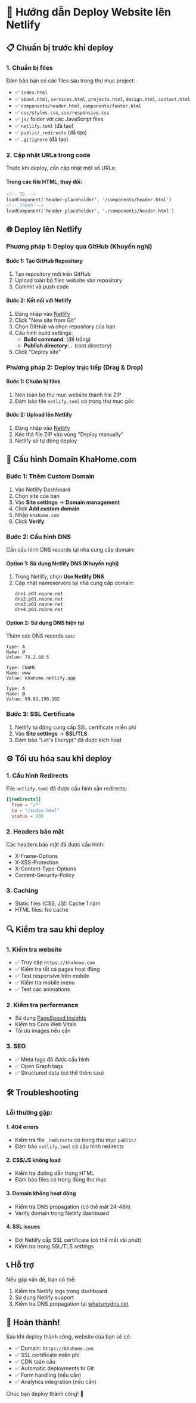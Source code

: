 # 🚀 Hướng dẫn Deploy Website lên Netlify

## 📋 Chuẩn bị trước khi deploy

### 1. Chuẩn bị files
Đảm bảo bạn có các files sau trong thư mục project:
- ✅ `index.html`
- ✅ `about.html`, `services.html`, `projects.html`, `design.html`, `contact.html`
- ✅ `components/header.html`, `components/footer.html`
- ✅ `css/styles.css`, `css/responsive.css`
- ✅ `js/` folder với các JavaScript files
- ✅ `netlify.toml` (đã tạo)
- ✅ `public/_redirects` (đã tạo)
- ✅ `.gitignore` (đã tạo)

### 2. Cập nhật URLs trong code
Trước khi deploy, cần cập nhật một số URLs:

#### Trong các file HTML, thay đổi:
```html
<!-- Từ -->
loadComponent('header-placeholder', '/components/header.html')
<!-- Thành -->
loadComponent('header-placeholder', './components/header.html')
```

## 🌐 Deploy lên Netlify

### Phương pháp 1: Deploy qua GitHub (Khuyến nghị)

#### Bước 1: Tạo GitHub Repository
1. Tạo repository mới trên GitHub
2. Upload toàn bộ files website vào repository
3. Commit và push code

#### Bước 2: Kết nối với Netlify
1. Đăng nhập vào [Netlify](https://netlify.com)
2. Click "New site from Git"
3. Chọn GitHub và chọn repository của bạn
4. Cấu hình build settings:
   - **Build command**: (để trống)
   - **Publish directory**: `.` (root directory)
5. Click "Deploy site"

### Phương pháp 2: Deploy trực tiếp (Drag & Drop)

#### Bước 1: Chuẩn bị files
1. Nén toàn bộ thư mục website thành file ZIP
2. Đảm bảo file `netlify.toml` có trong thư mục gốc

#### Bước 2: Upload lên Netlify
1. Đăng nhập vào [Netlify](https://netlify.com)
2. Kéo thả file ZIP vào vùng "Deploy manually"
3. Netlify sẽ tự động deploy

## 🔧 Cấu hình Domain KhaHome.com

### Bước 1: Thêm Custom Domain
1. Vào Netlify Dashboard
2. Chọn site của bạn
3. Vào **Site settings** → **Domain management**
4. Click **Add custom domain**
5. Nhập `khahome.com`
6. Click **Verify**

### Bước 2: Cấu hình DNS
Cần cấu hình DNS records tại nhà cung cấp domain:

#### Option 1: Sử dụng Netlify DNS (Khuyến nghị)
1. Trong Netlify, chọn **Use Netlify DNS**
2. Cập nhật nameservers tại nhà cung cấp domain:
   ```
   dns1.p01.nsone.net
   dns2.p01.nsone.net
   dns3.p01.nsone.net
   dns4.p01.nsone.net
   ```

#### Option 2: Sử dụng DNS hiện tại
Thêm các DNS records sau:
```
Type: A
Name: @
Value: 75.2.60.5

Type: CNAME  
Name: www
Value: khahome.netlify.app

Type: A
Name: @
Value: 99.83.190.102
```

### Bước 3: SSL Certificate
1. Netlify tự động cung cấp SSL certificate miễn phí
2. Vào **Site settings** → **SSL/TLS**
3. Đảm bảo "Let's Encrypt" đã được kích hoạt

## ⚙️ Tối ưu hóa sau khi deploy

### 1. Cấu hình Redirects
File `netlify.toml` đã được cấu hình sẵn redirects:
```toml
[[redirects]]
  from = "/*"
  to = "/index.html"
  status = 200
```

### 2. Headers bảo mật
Các headers bảo mật đã được cấu hình:
- X-Frame-Options
- X-XSS-Protection  
- X-Content-Type-Options
- Content-Security-Policy

### 3. Caching
- Static files (CSS, JS): Cache 1 năm
- HTML files: No cache

## 🔍 Kiểm tra sau khi deploy

### 1. Kiểm tra website
- ✅ Truy cập `https://khahome.com`
- ✅ Kiểm tra tất cả pages hoạt động
- ✅ Test responsive trên mobile
- ✅ Kiểm tra mobile menu
- ✅ Test các animations

### 2. Kiểm tra performance
- Sử dụng [PageSpeed Insights](https://pagespeed.web.dev/)
- Kiểm tra Core Web Vitals
- Tối ưu images nếu cần

### 3. SEO
- ✅ Meta tags đã được cấu hình
- ✅ Open Graph tags
- ✅ Structured data (có thể thêm sau)

## 🛠️ Troubleshooting

### Lỗi thường gặp:

#### 1. 404 errors
- Kiểm tra file `_redirects` có trong thư mục `public/`
- Đảm bảo `netlify.toml` có cấu hình redirects

#### 2. CSS/JS không load
- Kiểm tra đường dẫn trong HTML
- Đảm bảo files có trong đúng thư mục

#### 3. Domain không hoạt động
- Kiểm tra DNS propagation (có thể mất 24-48h)
- Verify domain trong Netlify dashboard

#### 4. SSL issues
- Đợi Netlify cấp SSL certificate (có thể mất vài phút)
- Kiểm tra trong SSL/TLS settings

## 📞 Hỗ trợ

Nếu gặp vấn đề, bạn có thể:
1. Kiểm tra Netlify logs trong dashboard
2. Sử dụng Netlify support
3. Kiểm tra DNS propagation tại [whatsmydns.net](https://www.whatsmydns.net/)

## 🎉 Hoàn thành!

Sau khi deploy thành công, website của bạn sẽ có:
- ✅ Domain: `https://khahome.com`
- ✅ SSL certificate miễn phí
- ✅ CDN toàn cầu
- ✅ Automatic deployments từ Git
- ✅ Form handling (nếu cần)
- ✅ Analytics integration (nếu cần)

Chúc bạn deploy thành công! 🚀
